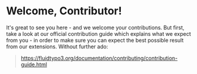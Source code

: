 Welcome, Contributor!
=====================

It's great to see you here - and we welcome your contributions. But first, take a look at
our official contribution guide which explains what we expect from you - in order to make
sure you can expect the best possible result from our extensions. Without further ado:

> https://fluidtypo3.org/documentation/contributing/contribution-guide.html

